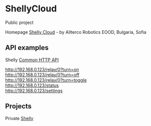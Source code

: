 # ShellyCloud
Public project

Homepage [Shelly Cloud](https://shelly.cloud/) - by Allterco Robotics EOOD, Bulgaria, Sofia

## API examples

Shelly [Common HTTP API](https://shelly-api-docs.shelly.cloud/#common-http-api)

http://192.168.0.123/relay/0?turn=on  
http://192.168.0.123/relay/0?turn=off  
http://192.168.0.123/relay/0?turn=toggle  
http://192.168.0.123/status   
http://192.168.0.123/settings   


## Projects

Private [Shelly](https://github.com/griemide/Shelly)

